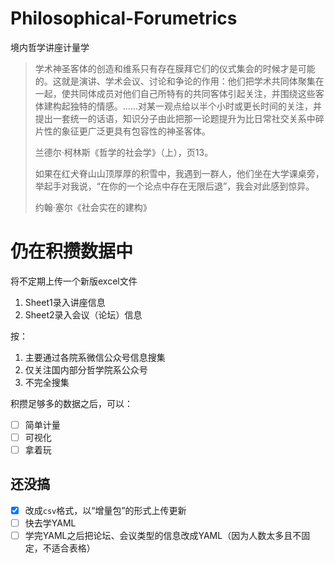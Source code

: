 # Philosophical-Forumetrics
境内哲学讲座计量学

> 学术神圣客体的创造和维系只有存在膜拜它们的仪式集会的时候才是可能的。这就是演讲、学术会议、讨论和争论的作用：他们把学术共同体聚集在一起，使共同体成员对他们自己所特有的共同客体引起关注，并围绕这些客体建构起独特的情感。……对某一观点给以半个小时或更长时间的关注，并提出一套统一的话语，知识分子由此把那一论题提升为比日常社交关系中碎片性的象征更广泛更具有包容性的神圣客体。
> 
> 兰德尔·柯林斯《哲学的社会学》（上），页13。
> 
> 如果在红犬脊山山顶厚厚的积雪中，我遇到一群人，他们坐在大学课桌旁，举起手对我说，“在你的一个论点中存在无限后退”，我会对此感到惊异。
> 
> 约翰·塞尔《社会实在的建构》

# 仍在积攒数据中

将不定期上传一个新版excel文件
1. Sheet1录入讲座信息
2. Sheet2录入会议（论坛）信息

按：
1. 主要通过各院系微信公众号信息搜集
2. 仅关注国内部分哲学院系公众号
3. 不完全搜集

积攒足够多的数据之后，可以：

- [ ] 简单计量
- [ ] 可视化
- [ ] 拿着玩

## 还没搞

- [x] 改成`csv`格式，以“增量包”的形式上传更新
- [ ] 快去学YAML
- [ ] 学完YAML之后把论坛、会议类型的信息改成YAML（因为人数太多且不固定，不适合表格）
